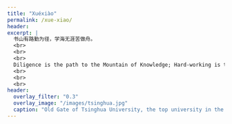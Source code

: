 ```yaml
---
title: "Xuéxiào"
permalink: /xue-xiao/
header:
excerpt: |
  书山有路勤为径，学海无涯苦做舟。
  <br>
  <br>
  <br>
  Diligence is the path to the Mountain of Knowledge; Hard-working is the boat to the Endless Sea of Learning
  <br>
  <br>
  <br>
header:
  overlay_filter: "0.3"
  overlay_image: "/images/tsinghua.jpg"
  caption: "Old Gate of Tsinghua University, the top university in the country, Beijing, China. Photo credit: [**Jaren Lim**](https://unsplash.com/@jarenlim)"
---
```


